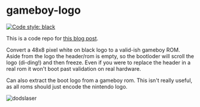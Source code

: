# gameboy-logo
[![Code style: black](https://img.shields.io/badge/code%20style-black-000000.svg)](https://github.com/psf/black)

This is a code repo for [this blog post](https://dodslaser.com/blog/almost-booting-the-gameboy-with-a-custom-logo/).

Convert a 48x8 pixel white on black logo to a valid-ish gameboy ROM. Aside from the logo the header/rom is empty, so the bootloder will scroll the logo (di-ding!) and then freeze. Even if you were to replace the header in a real rom it won't boot past validation on real hardware.

Can also extract the boot logo from a gameboy rom. This isn't really useful, as all roms should just encode the nintendo logo.

![dodslaser](https://dodslaser.com/images/blog/almost-booting-the-gameboy-with-a-custom-logo/DMG-hw.webp)